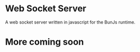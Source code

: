 # Web Socket Server
A web socket server written in javascript for the BunJs runtime.


# More coming soon
